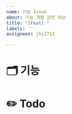 ```yaml
---
name: 기능 Issue
about: 기능 개발 관련 이슈
title: "[Feat] "
labels: ''
assignees: jhj2713

---
```


# 🗂 기능

# ✏️ Todo

